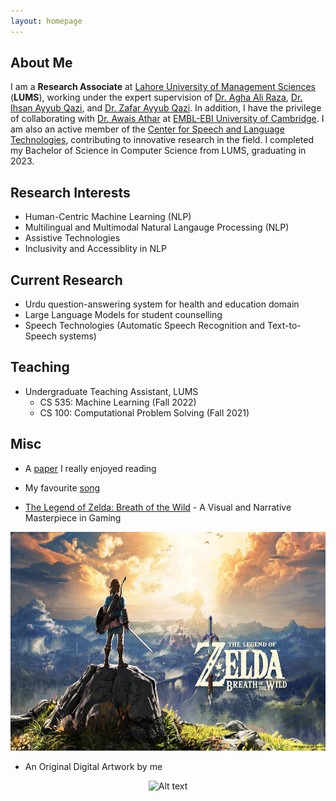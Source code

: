 ```yaml
---
layout: homepage
---
```


## About Me

I am a **Research Associate** at [Lahore University of Management Sciences](https://lums.edu.pk/) (**LUMS**), working under the expert supervision of [Dr. Agha Ali Raza](https://aghaaliraza.com/), [Dr. Ihsan Ayyub Qazi](https://www.ihsanqazi.com/), and [Dr. Zafar Ayyub Qazi](https://web.lums.edu.pk/~zafar/). In addition, I have the privilege of collaborating with [Dr. Awais Athar](https://cl.awaisathar.com/) at [EMBL-EBI University of Cambridge](https://www.ebi.ac.uk/people/person/awais-athar/). I am also an active member of the [Center for Speech and Language Technologies](https://www.c-salt.org/team), contributing to innovative research in the field. I completed my Bachelor of Science in Computer Science from LUMS, graduating in 2023.

## Research Interests

- Human-Centric Machine Learning (NLP)
- Multilingual and Multimodal Natural Langauge Processing (NLP)
- Assistive Technologies
- Inclusivity and Accessiblity in NLP

## Current Research

- Urdu question-answering system for health and education domain
- Large Language Models for student counselling
- Speech Technologies (Automatic Speech Recognition and Text-to-Speech systems)

## Teaching

- Undergraduate Teaching Assistant, LUMS
    - CS 535: Machine Learning (Fall 2022)
    - CS 100: Computational Problem Solving (Fall 2021)

## Misc

- A [paper](https://www.usenix.org/legacy/event/atc10/tech/full_papers/Hunt.pdf) I really enjoyed reading

- My favourite [song](https://www.youtube.com/watch?v=tAGnKpE4NCI&ab_channel=Metallica)

- [The Legend of Zelda: Breath of the Wild](https://www.imdb.com/title/tt3253986/) - A Visual and Narrative Masterpiece in Gaming
<p align="center">
<img title="a title" alt="Alt text" src="/assets/img/zelda.jpg" height=350>
</p>

- An Original Digital Artwork by me
<p align="center">
<img title="a title" alt="Alt text" src="/assets/img/PinkSky.png" height=350>
</p>

